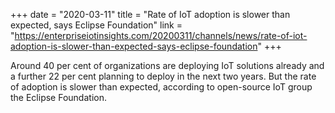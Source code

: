 +++
date = "2020-03-11"
title = "Rate of IoT adoption is slower than expected, says Eclipse Foundation"
link = "https://enterpriseiotinsights.com/20200311/channels/news/rate-of-iot-adoption-is-slower-than-expected-says-eclipse-foundation"
+++

Around 40 per cent of organizations are deploying IoT solutions already and a further 22 per cent planning to deploy in the next two years. But the rate of adoption is slower than expected, according to open-source IoT group the Eclipse Foundation.